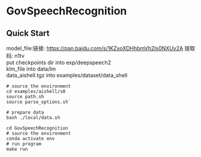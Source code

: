 # GovSpeechRecognition

## Quick Start

model_file:链接: https://pan.baidu.com/s/1KZxoXDHhbmVh2Is0NXUv2A 提取码: n1tv  
put checkpoints dir into exp/deepspeech2  
klm_file into data/lm  
data_aishell.tgz into examples/dataset/data_shell

```shell
# source the environment
cd examples/aishell/s0
source path.sh
source parse_options.sh`

# prepare data
bash ./local/data.sh
```

```
cd GovSpeechRecognition
# source the environment
conda activate env
# run program
make run
```